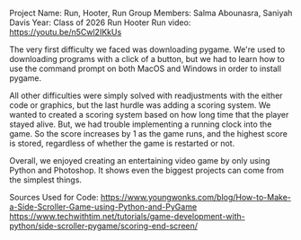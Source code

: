 Project Name: Run, Hooter, Run Group Members: Salma Abounasra, Saniyah Davis Year: Class of 2026 Run Hooter Run video: https://youtu.be/n5Cwl2IKkUs

The very first difficulty we faced was downloading pygame. We're used to downloading programs with a click of a button, but we had to learn how to use the command prompt on both MacOS and Windows in order to install pygame.

All other difficulties were simply solved with readjustments with the either code or graphics, but the last hurdle was adding a scoring system. We wanted to created a scoring system based on how long time that the player stayed alive. But, we had trouble implementing a running clock into the game. So the score increases by 1 as the game runs, and the highest score is stored, regardless of whether the game is restarted or not.

Overall, we enjoyed creating an entertaining video game by only using Python and Photoshop. It shows even the biggest projects can come from the simplest things.

Sources Used for Code: https://www.youngwonks.com/blog/How-to-Make-a-Side-Scroller-Game-using-Python-and-PyGame https://www.techwithtim.net/tutorials/game-development-with-python/side-scroller-pygame/scoring-end-screen/
